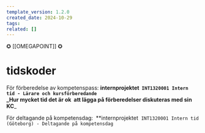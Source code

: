 ```yaml
---
template_version: 1.2.0
created_date: 2024-10-29
tags: 
related: []
---
```

        
✪ [[OMEGAPOINT]] ✪

# tidskoder

För förberedelse av kompetenspass: 
**internprojektet  `INT1320001 Intern tid - Lärare och kursförberedande`  
_Hur mycket tid det är ok  att lägga på förberedelser diskuteras med sin KC**_  
  
För deltagande på kompetensdag: 
**internprojektet  `INT1320001 Intern tid (Göteborg) - Deltagande på kompetensdag`

